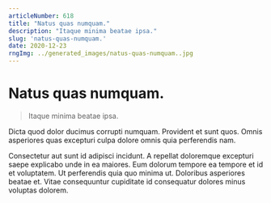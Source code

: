 ```yaml
---
articleNumber: 618
title: "Natus quas numquam."
description: "Itaque minima beatae ipsa."
slug: 'natus-quas-numquam.'
date: 2020-12-23
rngImg: ../generated_images/natus-quas-numquam..jpg
---
```


# Natus quas numquam.

> Itaque minima beatae ipsa.

Dicta quod dolor ducimus corrupti numquam. Provident et sunt quos. Omnis asperiores quas excepturi culpa dolore omnis quia perferendis nam.
 Consectetur aut sunt id adipisci incidunt. A repellat doloremque excepturi saepe explicabo unde in ea maiores. Eum dolorum tempore ea tempore et id et voluptatem. Ut perferendis quia quo minima ut. Doloribus asperiores beatae et. Vitae consequuntur cupiditate id consequatur dolores minus voluptas dolorem.
